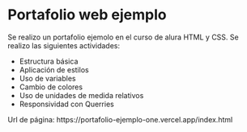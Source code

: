 <h1>Portafolio web ejemplo</h1>
Se realizo un portafolio ejemolo en el curso de alura HTML y CSS.
Se realizo las siguientes actividades:
<ul>
  <li>Estructura básica</li>
  <li>Aplicación de estilos</li>
  <li>Uso de variables</li>
  <li>Cambio de colores</li>
  <li>Uso de unidades de medida relativos</li>
  <li>Responsividad con Querries</li>
</ul>
Url de página: https://portafolio-ejemplo-one.vercel.app/index.html

